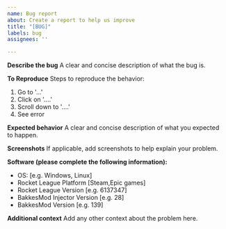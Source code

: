 ```yaml
---
name: Bug report
about: Create a report to help us improve
title: "[BUG]"
labels: bug
assignees: ''

---
```


**Describe the bug**
A clear and concise description of what the bug is.

**To Reproduce**
Steps to reproduce the behavior:
1. Go to '...'
2. Click on '....'
3. Scroll down to '....'
4. See error

**Expected behavior**
A clear and concise description of what you expected to happen.

**Screenshots**
If applicable, add screenshots to help explain your problem.

**Software (please complete the following information):**
 - OS: [e.g. Windows, Linux]
 - Rocket League Platform [Steam,Epic games]
 - Rocket League Version [e.g. 6137347]
 - BakkesMod Injector Version [e.g. 28]
 - BakkesMod Version [e.g. 139]

**Additional context**
Add any other context about the problem here.
